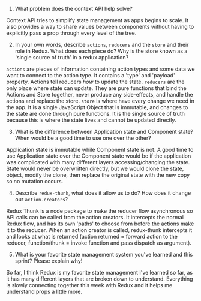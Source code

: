 1. What problem does the context API help solve?

Context API tries to simplify state management as apps begins to scale. It also provides a way to share values between components without having to explicitly pass a prop through every level of the tree.

2. In your own words, describe `actions`, `reducers` and the `store` and their role in Redux. What does each piece do? Why is the store known as a 'single source of truth' in a redux application?

`actions` are pieces of information containing action types and some data we want to connect to the action type. It contains a 'type' and 'payload' property. Actions tell reducers _how_ to update the state.
`reducers` are the only place where state can update. They are pure functions that bind the Actions and Store together, never produce any side-effects, and handle the actions and replace the store.
`store` is where have every change we need in the app. It is a single JavaScript Object that is immutable, and changes to the state are done through pure functions. It is the single source of truth because this is where the state lives and cannot be updated directly.

3. What is the difference between Application state and Component state? When would be a good time to use one over the other?

Application state is immutable while Component state is not. A good time to use Application state over the Component state would be if the application was complicated with many different layers accessing/changing the state. State would never be overwritten directly, but we would clone the state, object, modify the clone, then replace the original state with the new copy so no mutation occurs.

4. Describe `redux-thunk`, what does it allow us to do? How does it change our `action-creators`?

Redux Thunk is a node package to make the reducer flow asynchronous so API calls can be called from the action creators. It intercepts the normal Redux flow, and has its own 'paths' to choose from before the actions make it to the reducer. When an action creator is called, redux-thunk intercepts it and looks at what is returned (action returned = forward action to the reducer, function/thunk = invoke function and pass dispatch as argument).

5. What is your favorite state management system you've learned and this sprint? Please explain why!

So far, I think Redux is my favorite state management I've learned so far, as it has many different layers that are broken down to understand. Everything is slowly connecting together this week with Redux and it helps me understand props a little more.